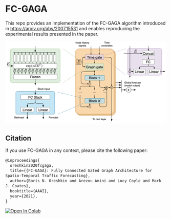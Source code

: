 # FC-GAGA

This repo provides an implementation of the FC-GAGA algorithm introduced in
https://arxiv.org/abs/2007.15531 and enables reproducing the experimental
results presented in the paper.

<p align="center">
  <img width="600"  src=./fig/model.png>
</p>

## Citation

If you use FC-GAGA in any context, please cite the following paper:

```
@inproceedings{
  oreshkin2020fcgaga,
  title={{FC-GAGA}: Fully Connected Gated Graph Architecture for Spatio-Temporal Traffic Forecasting},
  author={Boris N. Oreshkin and Arezou Amini and Lucy Coyle and Mark J. Coates},
  booktitle={AAAI},
  year={2021},
}
```


[![Open In Colab](https://colab.research.google.com/assets/colab-badge.svg)](https://colab.research.google.com/drive/1HqmvWA-RhcXoCzpgfvUQ4NFLaEEzdeuA)
